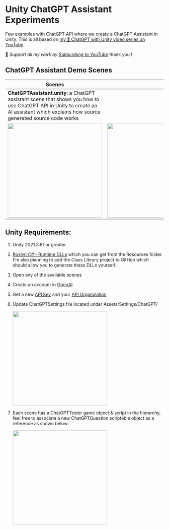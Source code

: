 # Unity ChatGPT Assistant Experiments
Few examples with ChatGPT API where we create a ChatGPT Assistant in Unity. This is all based on [my 🤖 ChatGPT with Unity video series on YouTube](https://www.youtube.com/watch?v=6pWoVRYNWws&list=PLQMQNmwN3Fvxec05vELA3D05-Y93LzFt_&index=6)

🔔 *Support all my work by [Subscribing to YouTube](https://www.youtube.com/@dilmerv?sub_confirmation=1)* thank you !

## ChatGPT Assistant Demo Scenes

|Scenes||
|---|---|
|**ChatGPTAssistant.unity**: a ChatGPT assistant scene that shows you how to use ChatGPT API in Unity to create an AI assistant which explains how source generated source code works||
|<img src="https://github.com/dilmerv/UnityChatGPTAssistant/blob/master/docs/images/ChatGPTAssistant_1.gif" width="300">|<img src="https://github.com/dilmerv/UnityChatGPTAssistant/blob/master/docs/images/ChatGPTAssistant_2.gif" width="300">|

## Unity Requirements:
1. Unity 2021.3.8f or greater
2. [Roslyn C# - Runtime DLLs](https://github.com/dilmerv/UnityRoslynDemos) which you can get from the Resources folder. I'm also planning to add the Class Library project to GitHub which should allow you to generate these DLLs yourself.
3. Open any of the available scenes
4. Create an account in [OpenAI](https://platform.openai.com/signup)
5. Get a new [API Key](https://platform.openai.com/account/api-keys) and your [API Organization](https://platform.openai.com/account/org-settings)
6. Update ChatGPTSettings file located under Assets/Settings/ChatGPT/
   
   <img src="https://github.com/dilmerv/UnityChatGPTAssistant/blob/master/docs/images/ChatGPTSettings.png" width="300">

7. Each scene has a ChatGPTTester game object & script in the hierarchy, feel free to associate a new ChatGPTQuestion scriptable object as a reference as shown below:

   <img src="https://github.com/dilmerv/UnityChatGPTAssistant/blob/master/docs/images/ChatGPTQuestion.png" width="300">
